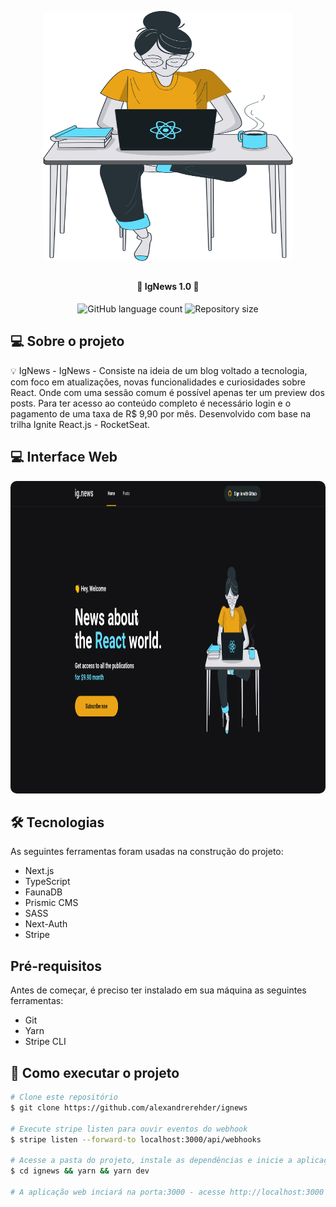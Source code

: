 <p align="center">
    <img width="400" height="400" style="border-radius: 10px" src="./public/images/avatar.svg" alt="Banner">
</p>

##

<h4 align="center"> 
	🚧 IgNews 1.0 🚧
</h4>

<p align="center">
    <img alt="GitHub language count" src="https://img.shields.io/github/languages/count/alexandrerehder/ignews?color=%2304D361"> 
    <img alt="Repository size" src="https://img.shields.io/github/repo-size/alexandrerehder/ignews">
</p>
    
## 💻 Sobre o projeto 

💡 IgNews - IgNews - Consiste na ideia de um blog voltado a tecnologia, com foco em atualizações, novas funcionalidades e curiosidades sobre React. 
Onde com uma sessão comum é possível apenas ter um preview dos posts. Para ter acesso ao conteúdo completo é necessário login e o pagamento de uma taxa
de R$ 9,90 por mês. Desenvolvido com base na trilha Ignite React.js - RocketSeat.


## 💻 Interface Web
<p align="center">
    <img width="1180" height="500" style="border-radius: 10px" src="./public/images/interface.png" alt="Web">
</p>

## 🛠 Tecnologias

As seguintes ferramentas foram usadas na construção do projeto:

- Next.js
- TypeScript
- FaunaDB
- Prismic CMS
- SASS
- Next-Auth
- Stripe

## Pré-requisitos

Antes de começar, é preciso ter instalado em sua máquina as seguintes ferramentas:

- Git
- Yarn
- Stripe CLI

## 🚀 Como executar o projeto

```bash
# Clone este repositório
$ git clone https://github.com/alexandrerehder/ignews

# Execute stripe listen para ouvir eventos do webhook
$ stripe listen --forward-to localhost:3000/api/webhooks 

# Acesse a pasta do projeto, instale as dependências e inicie a aplicação
$ cd ignews && yarn && yarn dev

# A aplicação web inciará na porta:3000 - acesse http://localhost:3000
```
